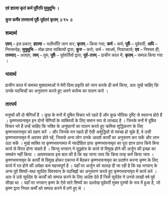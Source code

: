 #### एवं ज्ञात्वा कृतं कर्म पूर्वैरपि मुमुक्षुभिः ।
#### कुरु कर्मैव तस्मात्त्वं पूर्वैः पूर्वतरं कृतम् ॥ १५ ॥

### शब्दार्थ

**एवम्** – इस प्रकार; **ज्ञात्वा** – भलीभाँति जान कर; **कृतम्** – किया गया; **कर्म** – कर्म; **पूर्वैः** – पूर्ववर्ती; **अपि** – निस्सन्देह; **मुमुक्षुभिः** – मोक्ष प्राप्त व्यक्तियों द्वारा; **कुरु** – करो; कर्म -  स्वधर्म, नियतकार्य; **एव** – निश्चय ही; **तस्मात्** – अतएव; **त्वम्** – तुम; **पूर्वैः** – पूर्ववर्तियों द्वारा; **पूर्व-तरम्** – प्राचीन काल में; **कृतम्** – सम्पन्न किया गया ।

### भावार्थ

प्राचीन काल में समस्त मुक्तात्माओं ने मेरी दिव्य प्रकृति को जान करके ही कर्म किया, अतः तुम्हें चाहिए कि उनके पदचिन्हों का अनुसरण करते हुए अपने कर्तव्य का पालन करो ।

### तात्पर्य

मनुष्यों की दो श्रेणियाँ हैं । कुछ के मनों में दूषित विचार भरे रहते हैं और कुछ भौतिक दृष्टि से स्वतन्त्र होते हैं । कृष्णभावनामृत इन दोनों श्रेणियों के व्यक्तियों के लिए समान रूप से लाभप्रद है । जिनके मनों में दूषित विचार भरे हैं उन्हें चाहिए कि भक्ति के अनुष्ठानों का पालन करते हुए क्रमिक शुद्धिकरण के लिए कृष्णभावनामृत को ग्रहण करें । और जिनके मन पहले ही ऐसी अशुद्धियों से स्वच्छ हो चुके हैं, वे उसी कृष्णभावनामृत में अग्रसर होते रहें, जिससे अन्य लोग उनके आदर्श कार्यों का अनुसरण कर सकें और लाभ उठा सकें । मुर्ख व्यक्ति या कृष्णभावनामत में नवदीक्षित प्रायः कृष्णभावनामृत का पूरा ज्ञान प्राप्त किये बिना कार्य से विरत होना चाहते हैं । किन्तु भगवान् ने युद्धक्षेत्र के कार्य से विमुख होने की अर्जुन की इच्छा का समर्थन नहीं किया । आवश्यकता इस बात की है कि यह जाना जाय कि किस तरह कर्म किया जाय । कृष्णभावनामृत के कार्यों से विमुख होकर एकान्त में बैठकर कृष्णभावनामृत का प्रदर्शन करना कृष्ण के लिए कार्य में रत होने की अपेक्षा कम महत्त्वपूर्ण है । यहाँ पर अर्जुन को सलाह दी जा रही है कि वह भगवान् के अन्य पूर्व शिष्यों-यथा सूर्यदेव विवस्वान् के पदचिह्नों का अनुसरण करते हुए कृष्णभावनामृत में कार्य करे । अतः वे उसे सूर्यदेव के कार्यों को सम्पन्न करने के लिए आदेश देते हैं जिसे सूर्यदेव ने उनसे लाखों वर्ष पूर्व सीखा था । यहाँ पर भगवान् कृष्ण के ऐसे सारे शिष्यों का उल्लेख पूर्ववर्ती मुक्त पुरुषों के रूप में हुआ है, जो कृष्ण द्वारा नियत कर्मों को सम्पन्न करने में लगे हुए थे ।